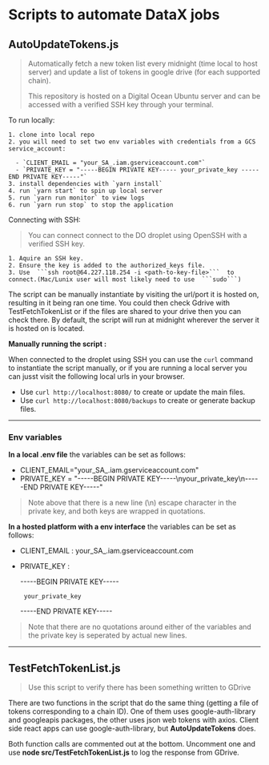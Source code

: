 # Scripts to automate DataX jobs

## AutoUpdateTokens.js
> Automatically fetch a new token list every midnight (time local to host server) and update a list of tokens in google drive (for each supported chain).
>  
> This repository is hosted on a Digital Ocean Ubuntu server and can be accessed with a verified SSH key through your terminal. 


  To run locally: 

    1. clone into local repo
    2. you will need to set two env variables with credentials from a GCS service_account: 
    
      - `CLIENT_EMAIL = "your_SA_.iam.gserviceaccount.com"`
      - `PRIVATE_KEY = "-----BEGIN PRIVATE KEY----- your_private_key -----END PRIVATE KEY-----"`
    3. install dependencies with `yarn install`
    4. run `yarn start` to spin up local server
    5. run `yarn run monitor` to view logs
    6. run `yarn run stop` to stop the application

  Connecting with SSH: 
>  You can connect connect to the DO droplet using OpenSSH with a verified SSH key. 


    1. Aquire an SSH key. 
    2. Ensure the key is added to the authorized_keys file. 
    3. Use  ```ssh root@64.227.118.254 -i <path-to-key-file>```  to connect.(Mac/Lunix user will most likely need to use  ```sudo```)

The script can be manually instantiate by visiting the url/port it is hosted on, resulting in it being ran one time. You could then check Gdrive with TestFetchTokenList or if the files are shared to your drive then you can check there. By default, the script will run at midnight wherever the server it is hosted on is located.

  **Manually running the script :**

  When connected to the droplet using SSH you can use the ```curl``` command to instantiate the script manually, or if you are running a local server you can jusst visit the following local urls in your browser. 

  - Use ```curl http://localhost:8080/``` to create or update the main files.
  - Use ```curl http://localhost:8080/backups``` to create or generate backup files.


<hr />

### Env variables 

**In a local .env file** the variables can be set as follows:
- CLIENT_EMAIL="your_SA_.iam.gserviceaccount.com"
- PRIVATE_KEY = "-----BEGIN PRIVATE KEY-----\nyour_private_key\n-----END PRIVATE KEY-----"
> Note above that there is a new line (\n) escape character in the private key, and both keys are wrapped in quotations.

**In a hosted platform with a env interface** the variables can be set as follows: 

- CLIENT_EMAIL : your_SA_.iam.gserviceaccount.com
- PRIVATE_KEY : 
  
  -----BEGIN PRIVATE KEY-----

       your_private_key
       
  -----END PRIVATE KEY-----

> Note that there are no quotations around either of the variables and the private key is seperated by actual new lines. 

<hr />

## TestFetchTokenList.js
> Use this script to verify there has been something written to GDrive

  There are two functions in the script that do the same thing (getting a file of tokens corresponding to a chain ID). One of them uses google-auth-library and googleapis packages, the other uses json web tokens with axios. Client side react apps can use google-auth-library, but **AutoUpdateTokens** does. 

  Both function calls are commented out at the bottom. Uncomment one and use **node src/TestFetchTokenList.js** to log the response from GDrive. 
